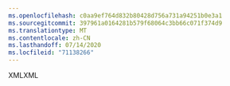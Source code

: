 ```yaml
---
ms.openlocfilehash: c0aa9ef764d832b80428d756a731a94251b0e3a1
ms.sourcegitcommit: 397961a0164281b579f68064c3bb66c071f374d9
ms.translationtype: MT
ms.contentlocale: zh-CN
ms.lasthandoff: 07/14/2020
ms.locfileid: "71138266"
---
```

<span data-ttu-id="3ead6-101">XML</span><span class="sxs-lookup"><span data-stu-id="3ead6-101">XML</span></span>